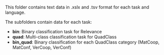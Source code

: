 This folder contains text data in .xslx and .tsv format for each task and language.

The subfolders contain data for each task:
* **bin**: Binary classification task for Relevance
* **quad**: Multi-class classification task for QuadClass
* **bin_quad**: Binary classification for each QuadClass category (MatCoop, MatConf, VerCoop, VerConf)

